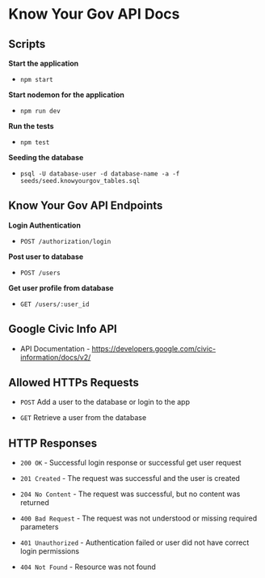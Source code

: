 # Know Your Gov API Docs

## Scripts 

**Start the application** 
- `npm start`

**Start nodemon for the application** 
- `npm run dev`

**Run the tests** 
- `npm test`

**Seeding the database** 
- `psql -U database-user -d database-name -a -f seeds/seed.knowyourgov_tables.sql`

## Know Your Gov API Endpoints

**Login Authentication**

- `POST /authorization/login`

**Post user to database**

- `POST /users`

**Get user profile from database**

- `GET /users/:user_id`

## Google Civic Info API

- API Documentation - https://developers.google.com/civic-information/docs/v2/

## Allowed HTTPs Requests

- `POST` Add a user to the database or login to the app

- `GET` Retrieve a user from the database 

## HTTP Responses

- `200 OK` - Successful login response or successful get user request

- `201 Created` - The request was successful and the user is created

- `204 No Content` - The request was successful, but no content was returned

- `400 Bad Request` - The request was not understood or missing required parameters

- `401 Unauthorized` - Authentication failed or user did not have correct login permissions

- `404 Not Found` - Resource was not found



